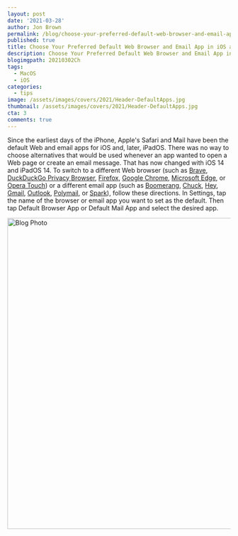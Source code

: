 ```yaml
---
layout: post
date: '2021-03-28'
author: Jon Brown
permalink: /blog/choose-your-preferred-default-web-browser-and-email-app-in-ios-and-ipados-14/
published: true
title: Choose Your Preferred Default Web Browser and Email App in iOS and iPadOS 14
description: Choose Your Preferred Default Web Browser and Email App in iOS and iPadOS 14
blogimgpath: 20210302Ch
tags:
  - MacOS
  - iOS
categories:
  - tips
image: /assets/images/covers/2021/Header-DefaultApps.jpg
thumbnail: /assets/images/covers/2021/Header-DefaultApps.jpg
cta: 3
comments: true
---
```

Since the earliest days of the iPhone, Apple's Safari and Mail have been
the default Web and email apps for iOS and, later, iPadOS. There was no
way to choose alternatives that would be used whenever an app wanted to
open a Web page or create an email message. That has now changed with
iOS 14 and iPadOS 14. To switch to a different Web browser (such as
[Brave](https://apps.apple.com/us/app/brave-private-web-browser-vpn/id1052879175),
[DuckDuckGo Privacy
Browser](https://apps.apple.com/us/app/duckduckgo-privacy-browser/id663592361),
[Firefox](https://apps.apple.com/us/app/firefox-private-safe-browser/id989804926),
[Google
Chrome](https://apps.apple.com/us/app/google-chrome/id535886823),
[Microsoft
Edge](https://apps.apple.com/us/app/microsoft-edge/id1288723196), or
[Opera
Touch](https://apps.apple.com/us/app/opera-touch-web-browser/id1411869974))
or a different email app (such as
[Boomerang](https://apps.apple.com/us/app/email-client-boomerang-mail/id1236906322),
[Chuck](https://apps.apple.com/us/app/chuck-smarter-email/id1163872233),
[Hey](https://apps.apple.com/us/app/hey-email/id1506603805),
[Gmail](https://apps.apple.com/us/app/gmail-email-by-google/id422689480),
[Outlook](https://apps.apple.com/us/app/microsoft-outlook/id951937596),
[Polymail](https://apps.apple.com/us/app/email-polymail/id1082058386),
or
[Spark](https://apps.apple.com/us/app/spark-mail-email-by-readdle/id997102246)),
follow these directions. In Settings, tap the name of the browser or
email app you want to set as the default. Then tap Default Browser App
or Default Mail App and select the desired app.

<img alt="Blog Photo" src="{{ site.site_cdn }}/assets/images/blog/2021/20210302Ch/image2.jpeg" class="img-fluid rounded m-2" width="700" />
